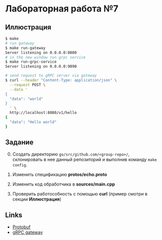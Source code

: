 # Лабораторная работа №7

## Иллюстрация

```sh
$ make
# run gateway
$ make run-gateway
Server listening on 0.0.0.0:8080
# in the new window run grpc service
$ make run-grpc-service 
Server listening on 0.0.0.0:9090
```

```sh
# send request to gRPC server via gateway
$ curl --header "Content-Type: application/json" \
  --request POST \
  --data '
{
  "data": "world"
}
  ' \
  http://localhost:8080/v1/hello
{
  "data": "Hello world"
}
```

## Задание

0. Создать директорию `go/src/github.com/<group-repo>/`, </br>
склонировать в нее данный репозиторий и выполнив команду `make config`.


1. Изменить спецификацию **protos/echo.proto**
2. Изменить код обработчика в **sources/main.cpp**
3. Проверить работособность с помощью **curl** (пример смотри в секции **Иллюстрация**)
 

## Links

- [Protobuf](https://developers.google.com/protocol-buffers/docs/overview)
- [gRPC gateway](https://github.com/grpc-ecosystem/grpc-gateway)
